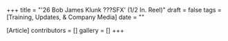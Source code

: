 +++
title = "'26 Bob James Klunk ???SFX' (1/2 In. Reel)"
draft = false
tags = [Training, Updates, & Company Media]
date = ""

[Article]
contributors = []
gallery = []
+++